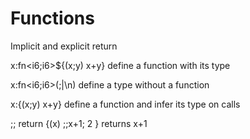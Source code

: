 
# Functions
Implicit and explicit return

x:fn<i6;i6<i6>>${(x;y) x+y} define a function with its type

x:fn<i6;i6<i6>>(;|\n) define a type without a function

x:{(x;y) x+y} define a function and infer its type on calls

;; return {(x) ;;x+1; 2 } returns x+1
